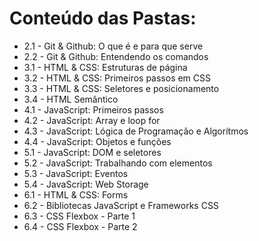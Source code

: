 # Conteúdo das Pastas:

- 2.1 - Git & Github: O que é e para que serve
- 2.2 - Git & Github: Entendendo os comandos
- 3.1 - HTML & CSS: Estruturas de página
- 3.2 - HTML & CSS: Primeiros passos em CSS
- 3.3 - HTML & CSS: Seletores e posicionamento
- 3.4 - HTML Semântico
- 4.1 - JavaScript: Primeiros passos
- 4.2 - JavaScript: Array e loop for
- 4.3 - JavaScript: Lógica de Programação e Algorítmos
- 4.4 - JavaScript: Objetos e funções
- 5.1 - JavaScript: DOM e seletores
- 5.2 - JavaScript: Trabalhando com elementos
- 5.3 - JavaScript: Eventos
- 5.4 - JavaScript: Web Storage
- 6.1 - HTML & CSS: Forms
- 6.2 - Bibliotecas JavaScript e Frameworks CSS
- 6.3 - CSS Flexbox - Parte 1
- 6.4 - CSS Flexbox - Parte 2

